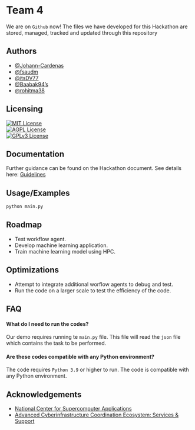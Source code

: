 
# Team 4

We are on `Github` now! The files we have developed for this Hackathon are stored, managed, tracked and updated through this repository

## Authors

- [@Johann-Cardenas](https://www.github.com/Johann-Cardenas)
- [@fsaudm](https://www.github.com/fsaudm )
- [@itsDV77](https://www.github.com/itsDV7)
- [@Baabak94’s](https://www.github.com/Baabak94’s)
- [@rohitma38](https://www.github.com/rohitma38)

## Licensing

[![MIT License](https://img.shields.io/badge/License-Illinois-red.svg)](https://choosealicense.com/licenses/mit/) <br>
[![AGPL License](https://img.shields.io/badge/License-NCSA-blue.svg)](http://www.gnu.org/licenses/agpl-3.0) <br>
[![GPLv3 License](https://img.shields.io/badge/License-Delta-yellow.svg)](https://opensource.org/licenses/)

## Documentation

Further guidance can be found on the Hackathon document. See details here: [Guidelines](https://docs.google.com/document/d/1ShaXCru3eYs1rQwCA6rz6foSOhgqltSa9kRDAVZq1OQ/edit)


## Usage/Examples

```python
python main.py
```

## Roadmap

- Test workflow agent.
- Develop machine learning application.
- Train machine learning model using HPC.

## Optimizations

- Attempt to integrate additional worflow agents to debug and test.
- Run the code on a larger scale to test the efficiency of the code.


## FAQ

#### What do I need to run the codes?

Our demo requires running te `main.py` file. This file will read the `json` file which contains the task to be performed.

#### Are these codes compatible with any Python environment?

The code requires `Python 3.9` or higher to run. The code is compatible with any Python environment.

## Acknowledgements

 - [National Center for Supercomputer Applications](https://www.ncsa.illinois.edu/)
 - [Advanced Cyberinfrastructure Coordination Ecosystem: Services & Support](https://access-ci.org/)


